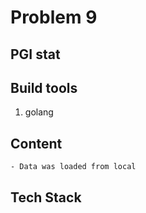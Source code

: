 # Problem 9

## PGI stat

## Build tools
1. golang

## Content
    - Data was loaded from local

## Tech Stack

